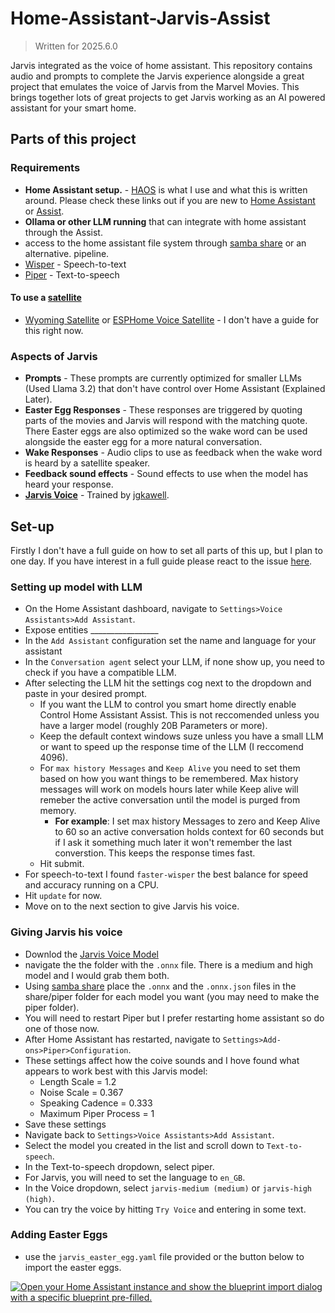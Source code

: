 # Home-Assistant-Jarvis-Assist
> Written for 2025.6.0

Jarvis integrated as the voice of home assistant. This repository contains audio and prompts to complete the Jarvis experience alongside a great project that emulates the voice of Jarvis from the Marvel Movies. This brings together lots of great projects to get Jarvis working as an AI powered assistant for your smart home.

## Parts of this project

### Requirements
- **Home Assistant setup.** - [HAOS](https://www.home-assistant.io/installation/#about-installation-methods) is what I use and what this is written around. Please check these links out if you are new to [Home Assistant](https://www.home-assistant.io/) or [Assist](https://www.home-assistant.io/voice_control/).
- **Ollama or other LLM running** that can integrate with home assistant through the Assist.
- access to the home assistant file system through [samba share](https://github.com/home-assistant/addons/blob/master/samba/DOCS.md) or an alternative. pipeline.
- [Wisper](https://www.home-assistant.io/integrations/whisper/) - Speech-to-text
- [Piper](https://www.home-assistant.io/integrations/piper/) - Text-to-speech

#### To use a [satellite](https://www.home-assistant.io/integrations/assist_satellite/)
- [Wyoming Satellite](https://github.com/rhasspy/wyoming-satellite) or [ESPHome Voice Satellite](https://github.com/Djelle/ESPHomeVoiceSatellite) - I don't have a guide for this right now.

### Aspects of Jarvis
- **Prompts** - These prompts are currently optimized for smaller LLMs (Used Llama 3.2) that don't have control over Home Assistant (Explained Later).
- **Easter Egg Responses** - These responses are triggered by quoting parts of the movies and Jarvis will respond with the matching quote. There Easter eggs are also optimized so the wake word can be used alongside the easter egg for a more natural conversation.
- **Wake Responses** - Audio clips to use as feedback when the wake word is heard by a satellite speaker.
- **Feedback sound effects** - Sound effects to use when the model has heard your response.
- [**Jarvis Voice**](https://huggingface.co/jgkawell/jarvis) - Trained by [jgkawell](https://huggingface.co/jgkawell).

## Set-up
Firstly I don't have a full guide on how to set all parts of this up, but I plan to one day. If you have interest in a full guide please react to the issue [here](https://github.com/andrewamidei/Home-Assistant-JARVIS-Assist/issues/1).

### Setting up model with LLM
- On the Home Assistant dashboard, navigate to `Settings>Voice Assistants>Add Assistant`.
- Expose entities _________________
- In the `Add Assistant` configuration set the name and language for your assistant
- In the `Conversation agent` select your LLM, if none show up, you need to check if you have a compatible LLM.
- After selecting the LLM hit the settings cog next to the dropdown and paste in your desired prompt.
    - If you want the LLM to control you smart home directly enable Control Home Assistant Assist. This is not reccomended unless you have a larger model (roughly 20B Parameters or more).
    - Keep the default context windows suze unless you have a small LLM or want to speed up the response time of the LLM (I reccomend 4096).
    - For `max history Messages` and `Keep Alive` you need to set them based on how you want things to be remembered. Max history messages will work on models hours later while Keep alive will remeber the active conversation until the model is purged from memory.
        - **For example**: I set max history Messages to zero and Keep Alive to 60 so an active conversation holds context for 60 seconds but if I ask it something much later it won't remember the last converstion. This keeps the response times fast.
    - Hit submit.
- For speech-to-text I found `faster-wisper` the best balance for speed and accuracy running on a CPU.
- Hit `update` for now.
- Move on to the next section to give Jarvis his voice.

### Giving Jarvis his voice
- Downlod the [Jarvis Voice Model](https://huggingface.co/jgkawell/jarvis)
- navigate the the folder with the `.onnx` file. There is a medium and high model and I would grab them both.
- Using [samba share](https://github.com/home-assistant/addons/blob/master/samba/DOCS.md) place the `.onnx` and the `.onnx.json` files in the share/piper folder for each model you want (you may need to make the piper folder).
- You will need to restart Piper but I prefer restarting home assistant so do one of those now.
- After Home Assistant has restarted, navigate to `Settings>Add-ons>Piper>Configuration`.
- These settings affect how the coive sounds and I hove found what appears to work best with this Jarvis model:
    - Length Scale = 1.2
    - Noise Scale = 0.367
    - Speaking Cadence = 0.333
    - Maximum Piper Process = 1
- Save these settings
- Navigate back to `Settings>Voice Assistants>Add Assistant`.
- Select the model you created in the list and scroll down to `Text-to-speech`.
- In the Text-to-speech dropdown, select piper.
- For Jarvis, you will need to set the language to `en_GB`.
- In the Voice dropdown, select `jarvis-medium (medium)` or `jarvis-high (high)`.
- You can try the voice by hitting `Try Voice` and entering in some text.

### Adding Easter Eggs
- use the `jarvis_easter_egg.yaml` file provided or the button below to import the easter eggs.

[![Open your Home Assistant instance and show the blueprint import dialog with a specific blueprint pre-filled.](https://my.home-assistant.io/badges/blueprint_import.svg)](https://my.home-assistant.io/redirect/blueprint_import/?blueprint_url=https%3A%2F%2Fgithub.com%2Fandrewamidei%2FHome-Assistant-jarvis-Assist%2Fblob%2Fmain%2Fjarvis_easter_eggs.yaml)

